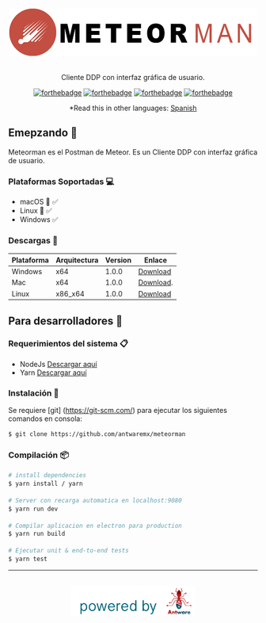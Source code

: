 <div align="center">
<br>
<img width="500" src="/src/renderer/assets/meteorman_logo.png" alt="meteorman">
<br>
<br>
</div>

<p align="center" color="#6a737d">
Cliente DDP con interfaz gráfica de usuario.
</p>

<div align="center">

[![forthebadge](http://forthebadge.com/images/badges/built-with-love.svg)](http://forthebadge.com) 
[![forthebadge](http://forthebadge.com/images/badges/uses-js.svg)](http://forthebadge.com) 
[![forthebadge](https://forthebadge.com/images/badges/made-with-vue.svg)](http://forthebadge.com)
[![forthebadge](http://forthebadge.com/images/badges/makes-people-smile.svg)](http://forthebadge.com)
  
*Read this in other languages: [Spanish](README.es.md)

</div>

## Emepzando 🚀

Meteorman es el Postman de Meteor. Es un Cliente DDP con interfaz gráfica de usuario.

### Plataformas Soportadas 💻

- macOS 🍎 ✅
- Linux 🐧 ✅
- Windows ✅

### Descargas 💾 

| Plataforma | Arquitectura    | Version | Enlace                                                                                                  |
| ---------- | --------------- | ------- | ------------------------------------------------------------------------------------------------------- |
| Windows    | x64             | 1.0.0   | [Download](https://github.com/antwaremx/meteorman/releases/download/v0.0.1/meteorman.windows.0.0.1.exe) |
| Mac        | x64             | 1.0.0   | [Download](https://github.com/antwaremx/meteorman/releases/download/v0.0.1/meteorman.macOS.0.0.1.dmg).  |
| Linux      | x86_x64         | 1.0.0   | [Download](https://github.com/antwaremx/meteorman)                                                      |

## Para desarrolladores 🚀

### Requerimientos del sistema 📋

- NodeJs [Descargar aquí](https://nodejs.org/es/) 
- Yarn [Descargar aquí](https://yarnpkg.com/getting-started/install)

### Instalación 🔧

Se requiere [git] (https://git-scm.com/) para ejecutar los siguientes comandos en consola:
```sh
$ git clone https://github.com/antwaremx/meteorman
```

### Compilación 📦

```sh
# install dependencies
$ yarn install / yarn

# Server con recarga automatica en localhost:9080
$ yarn run dev

# Compilar aplicacion en electron para production
$ yarn run build

# Ejecutar unit & end-to-end tests
$ yarn test
```

---

<div align="center">
<br>
<img width="250" src="/src/renderer/assets/Powered%20light%202.png" alt="powered">
<br>
<br>
</div>
